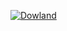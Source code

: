 
[![Dowland](https://i.imgur.com/AnxsELS.png)](https://github.com/Under4groos/KeyboardHook/blob/master/KeyboardHook/bin/Release/KeyboardHook.dll?raw=true)

